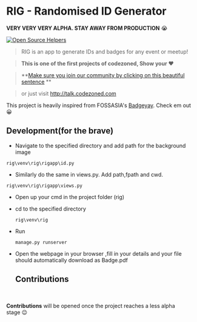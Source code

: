 # RIG - Randomised ID Generator

**VERY VERY VERY ALPHA. STAY AWAY FROM PRODUCTION** :sob:

[![Open Source Helpers](https://www.codetriage.com/codezoned/rig/badges/users.svg)](https://www.codetriage.com/codezoned/rig)

> RIG is an app to generate IDs and badges for any event or meetup!

> **This is one of the first projects of codezoned, Show your :heart:**

> **[Make sure you join our community by clicking on this beautiful sentence](http://talk.codezoned.com) **

> or just visit http://talk.codezoned.com

This project is heavily inspired from FOSSASIA's [Badgeyay](https://github.com/fossasia/badgeyay). Check em out :grinning:

## Development(for the brave)
- Navigate to the specified directory and add path for the background image

 ```
 rig\venv\rig\rigapp\id.py
 ```

- Similarly do the same in views.py. Add path,fpath and cwd.

 ```
 rig\venv\rig\rigapp\views.py
 ```
- Open up your cmd in the project folder (rig)

- cd to the specified directory

  ```
  rig\venv\rig
  ```



- Run

  ```
  manage.py runserver
  ```

- Open the webpage in your browser ,fill in your details and your file should automatically download as Badge.pdf


  ## Contributions

  

**Contributions** will be opened once the project reaches a less alpha stage :wink:

